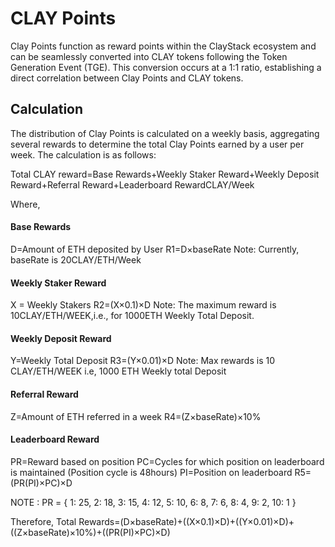 
# CLAY Points 
Clay Points function as reward points within the ClayStack ecosystem and can be seamlessly converted into CLAY tokens following the Token Generation Event (TGE). This conversion occurs at a 1:1 ratio, establishing a direct correlation between Clay Points and CLAY tokens.

## Calculation
The distribution of Clay Points is calculated on a weekly basis, aggregating several rewards to determine the total Clay Points earned by a user per week. The calculation is as follows:

Total CLAY reward=Base Rewards+Weekly Staker Reward+Weekly Deposit Reward+Referral Reward+Leaderboard RewardCLAY/Week

Where, 

#### Base Rewards
D=Amount of ETH deposited by User
R1=D×baseRate
Note:  Currently, baseRate is 20CLAY/ETH/Week

#### Weekly Staker Reward
X = Weekly Stakers
R2=(X×0.1)×D
Note: The maximum reward is 10CLAY/ETH/WEEK,i.e., for 1000ETH Weekly Total Deposit.

#### Weekly Deposit Reward
Y=Weekly Total Deposit
R3=(Y×0.01)×D
Note: Max rewards is 10 CLAY/ETH/WEEK i.e, 1000 ETH Weekly total Deposit

#### Referral Reward
Z=Amount of ETH referred in a week
R4=(Z×baseRate)×10%

#### Leaderboard Reward
PR=Reward based on position
PC=Cycles for which position on leaderboard is maintained (Position cycle is 48hours)
PI=Position on leaderboard
R5=(PR(PI)×PC)×D

NOTE : PR = { 1: 25, 2: 18, 3: 15, 4: 12, 5: 10, 6: 8, 7: 6, 8: 4, 9: 2, 10: 1 }

Therefore,
Total Rewards=(D×baseRate)+((X×0.1)×D)+((Y×0.01)×D)+((Z×baseRate)×10%)+((PR(PI)×PC)×D)



